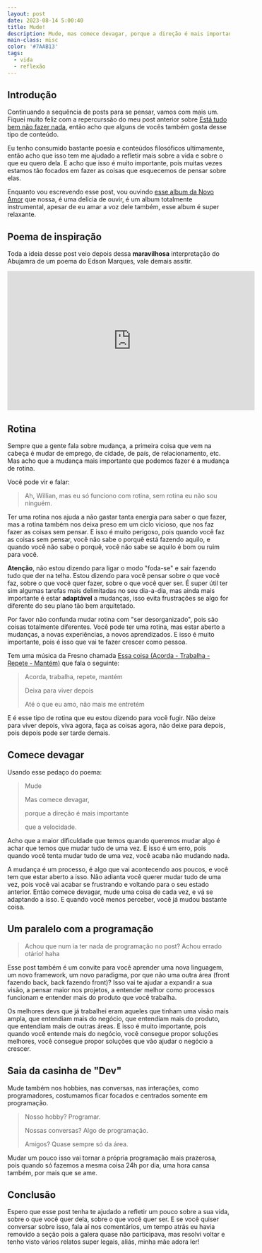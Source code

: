 ```yaml
---
layout: post
date: 2023-08-14 5:00:40
title: Mude!
description: Mude, mas comece devagar, porque a direção é mais importante que a velocidade.
main-class: misc
color: '#7AAB13'
tags:
  - vida
  - reflexão
---
```


## Introdução

Continuando a sequência de posts para se pensar, vamos com mais um. Fiquei muito feliz com a repercurssão do meu post anterior sobre [Está tudo bem não fazer nada](https://willianjusten.com.br/esta-tudo-bem-nao-fazer-nada), então acho que alguns de vocês também gosta desse tipo de conteúdo.

Eu tenho consumido bastante poesia e conteúdos filosóficos ultimamente, então acho que isso tem me ajudado a refletir mais sobre a vida e sobre o que eu quero dela. E acho que isso é muito importante, pois muitas vezes estamos tão focados em fazer as coisas que esquecemos de pensar sobre elas.

Enquanto vou escrevendo esse post, vou ouvindo [esse album da Novo Amor](https://open.spotify.com/album/4s3XMtTEkRyaKTMR8HVGLz?si=h6D4Xw9-SHu9vN43WQgFHA) que nossa, é uma delícia de ouvir, é um album totalmente instrumental, apesar de eu amar a voz dele também, esse album é super relaxante.

## Poema de inspiração

Toda a ideia desse post veio depois dessa **maravilhosa** interpretação do Abujamra de um poema do Edson Marques, vale demais assitir.

<iframe width="560" height="315" src="https://www.youtube.com/embed/A2hk9jtL7WA" title="YouTube video player" frameborder="0" allow="accelerometer; autoplay; clipboard-write; encrypted-media; gyroscope; picture-in-picture; web-share" allowfullscreen></iframe>

## Rotina

Sempre que a gente fala sobre mudança, a primeira coisa que vem na cabeça é mudar de emprego, de cidade, de país, de relacionamento, etc. Mas acho que a mudança mais importante que podemos fazer é a mudança de rotina.

Você pode vir e falar:

> Ah, Willian, mas eu só funciono com rotina, sem rotina eu não sou ninguém.

Ter uma rotina nos ajuda a não gastar tanta energia para saber o que fazer, mas a rotina também nos deixa preso em um ciclo vicioso, que nos faz fazer as coisas sem pensar. E isso é muito perigoso, pois quando você faz as coisas sem pensar, você não sabe o porquê está fazendo aquilo, e quando você não sabe o porquê, você não sabe se aquilo é bom ou ruim para você.

**Atenção**, não estou dizendo para ligar o modo "foda-se" e sair fazendo tudo que der na telha. Estou dizendo para você pensar sobre o que você faz, sobre o que você quer fazer, sobre o que você quer ser. É super útil ter sim algumas tarefas mais delimitadas no seu dia-a-dia, mas ainda mais importante é estar **adaptável** a mudanças, isso evita frustrações se algo for diferente do seu plano tão bem arquitetado.

Por favor não confunda mudar rotina com "ser desorganizado", pois são coisas totalmente diferentes. Você pode ter uma rotina, mas estar aberto a mudanças, a novas experiências, a novos aprendizados. E isso é muito importante, pois é isso que vai te fazer crescer como pessoa.

Tem uma música da Fresno chamada [Essa coisa (Acorda - Trabalha - Repete - Mantém)](https://open.spotify.com/track/2IlMh7ELuEi4ptCB2dtwHb?si=3fcbb8a538a34320) que fala o seguinte:

> Acorda, trabalha, repete, mantém
>
> Deixa para viver depois
>
> Até o que eu amo, não mais me entretém

E é esse tipo de rotina que eu estou dizendo para você fugir. Não deixe para viver depois, viva agora, faça as coisas agora, não deixe para depois, pois depois pode ser tarde demais.

## Comece devagar

Usando esse pedaço do poema:

> Mude
>
> Mas comece devagar,
>
> porque a direção é mais importante
>
> que a velocidade.

Acho que a maior dificuldade que temos quando queremos mudar algo é achar que temos que mudar tudo de uma vez. E isso é um erro, pois quando você tenta mudar tudo de uma vez, você acaba não mudando nada.

A mudança é um processo, é algo que vai acontecendo aos poucos, e você tem que estar aberto a isso. Não adianta você querer mudar tudo de uma vez, pois você vai acabar se frustrando e voltando para o seu estado anterior. Então comece devagar, mude uma coisa de cada vez, e vá se adaptando a isso. E quando você menos perceber, você já mudou bastante coisa.

## Um paralelo com a programação

> Achou que num ia ter nada de programação no post? Achou errado otário! haha

Esse post também é um convite para você aprender uma nova linguagem, um novo framework, um novo paradigma, por que não uma outra área (front fazendo back, back fazendo front)? Isso vai te ajudar a expandir a sua visão, a pensar maior nos projetos, a entender melhor como processos funcionam e entender mais do produto que você trabalha.

Os melhores devs que já trabalhei eram aqueles que tinham uma visão mais ampla, que entendiam mais do negócio, que entendiam mais do produto, que entendiam mais de outras áreas. E isso é muito importante, pois quando você entende mais do negócio, você consegue propor soluções melhores, você consegue propor soluções que vão ajudar o negócio a crescer.

## Saia da casinha de "Dev"

Mude também nos hobbies, nas conversas, nas interações, como programadores, costumamos ficar focados e centrados somente em programação.

> Nosso hobby? Programar.
>
> Nossas conversas? Algo de programação.
>
> Amigos? Quase sempre só da área.

Mudar um pouco isso vai tornar a própria programação mais prazerosa, pois quando só fazemos a mesma coisa 24h por dia, uma hora cansa também, por mais que se ame.

## Conclusão

Espero que esse post tenha te ajudado a refletir um pouco sobre a sua vida, sobre o que você quer dela, sobre o que você quer ser. E se você quiser conversar sobre isso, fala aí nos comentários, um tempo atrás eu havia removido a seção pois a galera quase não participava, mas resolvi voltar e tenho visto vários relatos super legais, aliás, minha mãe adora ler!
